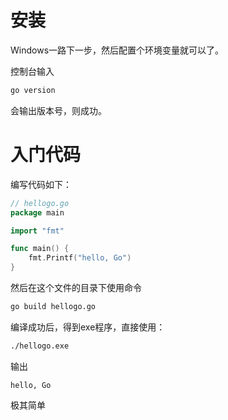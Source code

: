 # 安装

Windows一路下一步，然后配置个环境变量就可以了。

控制台输入

``` BASH
go version
```

会输出版本号，则成功。

# 入门代码

编写代码如下：

``` GO
// hellogo.go
package main

import "fmt"

func main() {
	fmt.Printf("hello, Go")
}
```

然后在这个文件的目录下使用命令

``` BASH
go build hellogo.go
```

编译成功后，得到exe程序，直接使用：

``` BASH
./hellogo.exe
```

输出

``` 
hello, Go
```

极其简单
